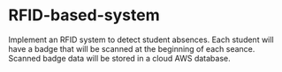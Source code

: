 # RFID-based-system

Implement an RFID system to detect student absences. Each student will have a badge that will be scanned at the beginning of each seance. Scanned badge data will be stored in a cloud AWS database.
